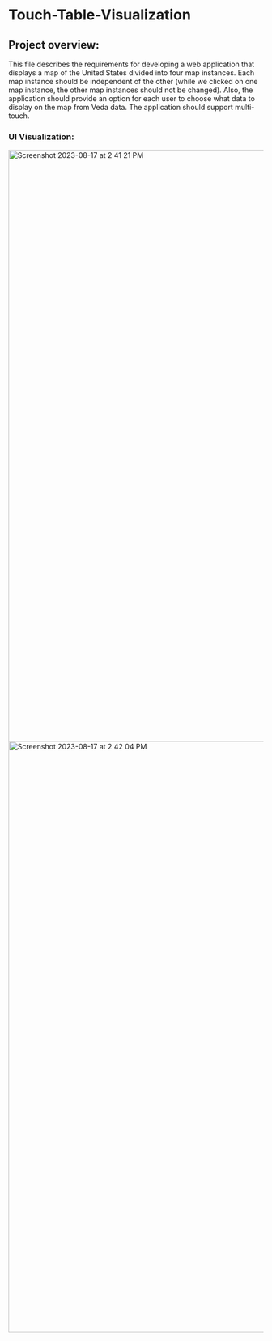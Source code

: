 # Touch-Table-Visualization
## Project overview:
This file describes the requirements for developing a web application that displays a map of the United States divided into four map instances. Each map instance should be independent of the other (while we clicked on one map instance, the other map instances should not be changed). Also, the application should provide an option for each user to choose what data to display on the map from Veda data. The application should support multi-touch. 

### UI Visualization:
<img width="1169" alt="Screenshot 2023-08-17 at 2 41 21 PM" src="https://github.com/binni979/Touchtable/assets/58721039/ebcdfb60-6fdd-452b-923c-a282bc8f4223">

<img width="1169" alt="Screenshot 2023-08-17 at 2 42 04 PM" src="https://github.com/binni979/Touchtable/assets/58721039/bab03654-3b45-4f81-ba35-2923f5bb6aca">
